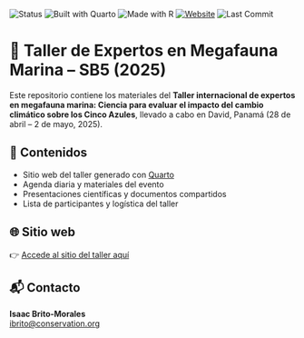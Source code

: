 ![Status](https://img.shields.io/badge/status-active-brightgreen)
![Built with Quarto](https://img.shields.io/badge/Built%20with-Quarto-5D6AB1?logo=quarto)
![Made with R](https://img.shields.io/badge/Made%20with-R-276DC3?logo=R)
[![Website](https://img.shields.io/badge/View-Website-green)](https://isaakbm.github.io/megafauna_CC_workshop2025/)
![Last Commit](https://img.shields.io/github/last-commit/IsaakBM/megafauna_CC_workshop2025)

# 🌊 Taller de Expertos en Megafauna Marina – SB5 (2025)

Este repositorio contiene los materiales del **Taller internacional de expertos en megafauna marina: Ciencia para evaluar el impacto del cambio climático sobre los Cinco Azules**, llevado a cabo en David, Panamá (28 de abril – 2 de mayo, 2025).

## 📂 Contenidos

- Sitio web del taller generado con [Quarto](https://quarto.org/)
- Agenda diaria y materiales del evento
- Presentaciones científicas y documentos compartidos
- Lista de participantes y logística del taller

## 🌐 Sitio web

👉 [Accede al sitio del taller aquí](https://isaakbm.github.io/megafauna_CC_workshop2025/)

## 📬 Contacto

**Isaac Brito-Morales**  
[ibrito@conservation.org](mailto:ibrito@conservation.org)
